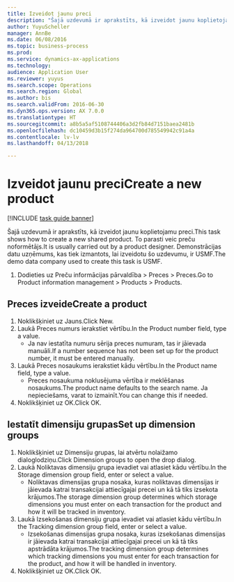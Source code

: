 ```yaml
--- 
title: Izveidot jaunu preci
description: "Šajā uzdevumā ir aprakstīts, kā izveidot jaunu koplietojamu preci."
author: YuyuScheller
manager: AnnBe
ms.date: 06/08/2016
ms.topic: business-process
ms.prod: 
ms.service: dynamics-ax-applications
ms.technology: 
audience: Application User
ms.reviewer: yuyus
ms.search.scope: Operations
ms.search.region: Global
ms.author: bis
ms.search.validFrom: 2016-06-30
ms.dyn365.ops.version: AX 7.0.0
ms.translationtype: HT
ms.sourcegitcommit: a8b5a5af5108744406a3d2fb84d7151baea2481b
ms.openlocfilehash: dc10459d3b15f274da964700d785549942c91a4a
ms.contentlocale: lv-lv
ms.lasthandoff: 04/13/2018

---
```

# <a name="create-a-new-product"></a><span data-ttu-id="2342b-103">Izveidot jaunu preci</span><span class="sxs-lookup"><span data-stu-id="2342b-103">Create a new product</span></span>

[!INCLUDE [task guide banner](../../includes/task-guide-banner.md)]

<span data-ttu-id="2342b-104">Šajā uzdevumā ir aprakstīts, kā izveidot jaunu koplietojamu preci.</span><span class="sxs-lookup"><span data-stu-id="2342b-104">This task shows how to create a new shared product.</span></span> <span data-ttu-id="2342b-105">To parasti veic preču noformētājs.</span><span class="sxs-lookup"><span data-stu-id="2342b-105">It is usually carried out by a product designer.</span></span> <span data-ttu-id="2342b-106">Demonstrācijas datu uzņēmums, kas tiek izmantots, lai izveidotu šo uzdevumu, ir USMF.</span><span class="sxs-lookup"><span data-stu-id="2342b-106">The demo data company used to create this task is USMF.</span></span>

1. <span data-ttu-id="2342b-107">Dodieties uz Preču informācijas pārvaldība > Preces > Preces.</span><span class="sxs-lookup"><span data-stu-id="2342b-107">Go to Product information management > Products > Products.</span></span>

## <a name="create-a-product"></a><span data-ttu-id="2342b-108">Preces izveide</span><span class="sxs-lookup"><span data-stu-id="2342b-108">Create a product</span></span>
1. <span data-ttu-id="2342b-109">Noklikšķiniet uz Jauns.</span><span class="sxs-lookup"><span data-stu-id="2342b-109">Click New.</span></span>
2. <span data-ttu-id="2342b-110">Laukā Preces numurs ierakstiet vērtību.</span><span class="sxs-lookup"><span data-stu-id="2342b-110">In the Product number field, type a value.</span></span>
    * <span data-ttu-id="2342b-111">Ja nav iestatīta numuru sērija preces numuram, tas ir jāievada manuāli.</span><span class="sxs-lookup"><span data-stu-id="2342b-111">If a number sequence has not been set up for the product number, it must be entered manually.</span></span>  
3. <span data-ttu-id="2342b-112">Laukā Preces nosaukums ierakstiet kādu vērtību.</span><span class="sxs-lookup"><span data-stu-id="2342b-112">In the Product name field, type a value.</span></span>
    * <span data-ttu-id="2342b-113">Preces nosaukuma noklusējuma vērtība ir meklēšanas nosaukums.</span><span class="sxs-lookup"><span data-stu-id="2342b-113">The product name defaults to the search name.</span></span> <span data-ttu-id="2342b-114">Ja nepieciešams, varat to izmainīt.</span><span class="sxs-lookup"><span data-stu-id="2342b-114">You can change this if needed.</span></span>  
4. <span data-ttu-id="2342b-115">Noklikšķiniet uz OK.</span><span class="sxs-lookup"><span data-stu-id="2342b-115">Click OK.</span></span>

## <a name="set-up-dimension-groups"></a><span data-ttu-id="2342b-116">Iestatīt dimensiju grupas</span><span class="sxs-lookup"><span data-stu-id="2342b-116">Set up dimension groups</span></span>
1. <span data-ttu-id="2342b-117">Noklikšķiniet uz Dimensiju grupas, lai atvērtu nolaižamo dialoglodziņu.</span><span class="sxs-lookup"><span data-stu-id="2342b-117">Click Dimension groups to open the drop dialog.</span></span>
2. <span data-ttu-id="2342b-118">Laukā Noliktavas dimensiju grupa ievadiet vai atlasiet kādu vērtību.</span><span class="sxs-lookup"><span data-stu-id="2342b-118">In the Storage dimension group field, enter or select a value.</span></span>
    * <span data-ttu-id="2342b-119">Noliktavas dimensijas grupa nosaka, kuras noliktavas dimensijas ir jāievada katrai transakcijai attiecīgajai precei un kā tā tiks izsekota krājumos.</span><span class="sxs-lookup"><span data-stu-id="2342b-119">The storage dimension group determines which storage dimensions you must enter on each transaction for the product and how it will be tracked in inventory.</span></span>  
3. <span data-ttu-id="2342b-120">Laukā Izsekošanas dimensiju grupa ievadiet vai atlasiet kādu vērtību.</span><span class="sxs-lookup"><span data-stu-id="2342b-120">In the Tracking dimension group field, enter or select a value.</span></span>
    * <span data-ttu-id="2342b-121">Izsekošanas dimensijas grupa nosaka, kuras izsekošanas dimensijas ir jāievada katrai transakcijai attiecīgajai precei un kā tā tiks apstrādāta krājumos.</span><span class="sxs-lookup"><span data-stu-id="2342b-121">The tracking dimension group determines which tracking dimensions you must enter for each transaction for the product, and how it will be handled in inventory.</span></span>  
4. <span data-ttu-id="2342b-122">Noklikšķiniet uz OK.</span><span class="sxs-lookup"><span data-stu-id="2342b-122">Click OK.</span></span>


